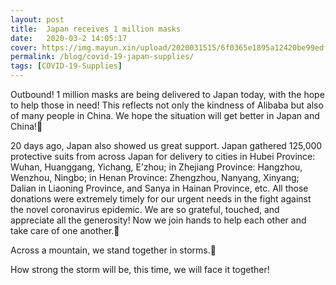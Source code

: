 ```yaml
---
layout: post
title:  Japan receives 1 million masks
date:   2020-03-2 14:05:17
cover: https://img.mayun.xin/upload/2020031515/6f0365e1895a12420be99edf568c83c3.png
permalink: /blog/covid-19-japan-supplies/
tags: [COVID-19-Supplies]
---
```


Outbound! 1 million masks are being delivered to Japan today, with the hope to help those in need! This reflects not only the kindness of Alibaba but also of many people in China. We hope the situation will get better in Japan and China!

20 days ago, Japan also showed us great support. Japan gathered 125,000 protective suits from across Japan for delivery to cities in Hubei Province: Wuhan, Huanggang, Yichang, E’zhou; in Zhejiang Province: Hangzhou, Wenzhou, Ningbo; in Henan Province: Zhengzhou, Nanyang, Xinyang; Dalian in Liaoning Province, and Sanya in Hainan Province, etc. All those donations were extremely timely for our urgent needs in the fight against the novel coronavirus epidemic. We are so grateful, touched, and appreciate all the generosity! Now we join hands to help each other and take care of one another.

Across a mountain, we stand together in storms.

How strong the storm will be, this time, we will face it together!